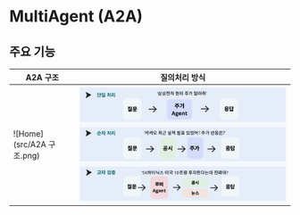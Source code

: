# MultiAgent (A2A)


## 주요 기능

| A2A 구조 | 질의처리 방식 |
|---|---|
| ![Home](src/A2A 구조.png) | ![Match](src/질의처리방식.png) |
